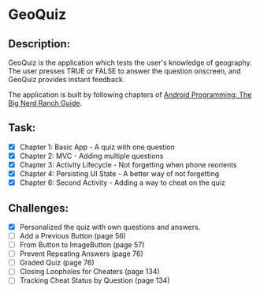 # GeoQuiz

## Description:
GeoQuiz is the application which tests the user's knowledge of geography.
The user presses TRUE or FALSE to answer the question onscreen, and GeoQuiz provides instant feedback.

The application is built by following chapters of [Android Programming: The Big Nerd Ranch Guide](https://learning.oreilly.com/library/view/android-programming-the/9780135257555/).

## Task:
- [x] Chapter 1: Basic App - A quiz with one question
- [x] Chapter 2: MVC - Adding multiple questions
- [x] Chapter 3: Activity Lifecycle - Not forgetting when phone reorients
- [x] Chapter 4: Persisting UI State - A better way of not forgetting
- [x] Chapter 6: Second Activity - Adding a way to cheat on the quiz

## Challenges:
- [x] Personalized the quiz with own questions and answers.
- [ ] Add a Previous Button (page 56)
- [ ] From Button to ImageButton (page 57)
- [ ] Prevent Repeating Answers (page 76)
- [ ] Graded Quiz (page 76)
- [ ] Closing Loopholes for Cheaters (page 134)
- [ ] Tracking Cheat Status by Question (page 134)
